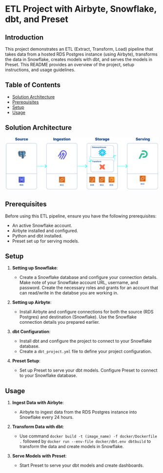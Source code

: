 # ETL Project with Airbyte, Snowflake, dbt, and Preset

## Introduction

This project demonstrates an ETL (Extract, Transform, Load) pipeline that takes data from a hosted RDS Postgres instance (using Airbyte), transforms the data in Snowflake, creates models with dbt, and serves the models in Preset. This README provides an overview of the project, setup instructions, and usage guidelines.

## Table of Contents

- [Solution Architecture](#architecture)
- [Prerequisites](#prerequisites)
- [Setup](#setup)
- [Usage](#usage)
  
## Solution Architecture
![images/solution_architecture.png](images/solution_architecture.png)

## Prerequisites

Before using this ETL pipeline, ensure you have the following prerequisites:

- An active Snowflake account.
- Airbyte installed and configured.
- Python and dbt installed.
- Preset set up for serving models.

## Setup

1. **Setting up Snowflake**:
   - Create a Snowflake database and configure your connection details. Make note of your Snowflake account URL, username, and password. Create the necessary roles and grants for an account that can read/write in the databse you are working in. 

2. **Setting up Airbyte**:
   - Install Airbyte and configure connections for both the source (RDS Postgres) and destination (Snowflake). Use the Snowflake connection details you prepared earlier.

3. **dbt Configuration**:
   - Install dbt and configure the project to connect to your Snowflake database.
   - Create a `dbt_project.yml` file to define your project configuration.

4. **Preset Setup**:
   - Set up Preset to serve your dbt models. Configure Preset to connect to your Snowflake database.

## Usage

1. **Ingest Data with Airbyte**:
   - Airbyte to ingest data from the RDS Postgres instance into Snowflake every 24 hours.

2. **Transform Data with dbt**:
   - Use command `docker build -t (image_name) -f docker/Dockerfile .` followed by `docker run --env-file docker/dbt.env dbtbuild` to transform the data and create models in Snowflake.

3. **Serve Models with Preset**:
   - Start Preset to serve your dbt models and create dashboards.
